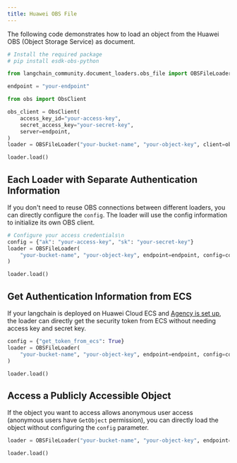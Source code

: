 ```yaml
---
title: Huawei OBS File
---
```


The following code demonstrates how to load an object from the Huawei OBS (Object Storage Service) as document.


```python
# Install the required package
# pip install esdk-obs-python
```


```python
from langchain_community.document_loaders.obs_file import OBSFileLoader
```


```python
endpoint = "your-endpoint"
```


```python
from obs import ObsClient

obs_client = ObsClient(
    access_key_id="your-access-key",
    secret_access_key="your-secret-key",
    server=endpoint,
)
loader = OBSFileLoader("your-bucket-name", "your-object-key", client=obs_client)
```


```python
loader.load()
```

## Each Loader with Separate Authentication Information
If you don't need to reuse OBS connections between different loaders, you can directly configure the `config`. The loader will use the config information to initialize its own OBS client.


```python
# Configure your access credentials\n
config = {"ak": "your-access-key", "sk": "your-secret-key"}
loader = OBSFileLoader(
    "your-bucket-name", "your-object-key", endpoint=endpoint, config=config
)
```


```python
loader.load()
```

## Get Authentication Information from ECS
If your langchain is deployed on Huawei Cloud ECS and [Agency is set up](https://support.huaweicloud.com/intl/en-us/usermanual-ecs/ecs_03_0166.html#section7), the loader can directly get the security token from ECS without needing access key and secret key.


```python
config = {"get_token_from_ecs": True}
loader = OBSFileLoader(
    "your-bucket-name", "your-object-key", endpoint=endpoint, config=config
)
```


```python
loader.load()
```

## Access a Publicly Accessible Object
If the object you want to access allows anonymous user access (anonymous users have `GetObject` permission), you can directly load the object without configuring the `config` parameter.


```python
loader = OBSFileLoader("your-bucket-name", "your-object-key", endpoint=endpoint)
```


```python
loader.load()
```
